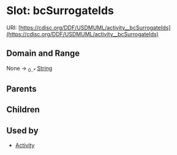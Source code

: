 
# Slot: bcSurrogateIds




URI: [https://cdisc.org/DDF/USDMUML/activity__bcSurrogateIds](https://cdisc.org/DDF/USDMUML/activity__bcSurrogateIds)


## Domain and Range

None &#8594;  <sub>0..\*</sub> [String](types/String.md)

## Parents


## Children


## Used by

 * [Activity](Activity.md)
